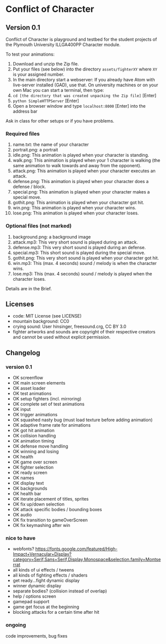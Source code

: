 # Conflict of Character

## Version 0.1

Conflict of Character is playground and testbed for the student projects of the Plymouth University ILLGA400PP Character module.

To test your animations:

1. Download and unzip the Zip file.
2. Put your files (see below) into the directory `assets/fighterXY` where `XY` is your assigned number.
3. In the main directory start a webserver: If you already have Atom with live-server installed (GAD), use that. On university machines or on your own Mac you can start a terminal, then type:
  1. `cd [the directory that was created unpacking the Zip file]` [Enter]
  2. `python SimpleHTTPServer` [Enter]
  3. Open a browser window and type `localhost:8000` [Enter] into the address bar

Ask in class for other setups or if you have problems.

### Required files

1. name.txt: the name of your character
1. portrait.png: a portrait
1. idle.png: This animation is played when your character is standing.
1. walk.png: This animation is played when your 1 character is walking (the same animation to walk towards and away from the opponent).
1. attack.png: This animation is played when your character executes an attack.
1. defense.png: This animation is played when your character does a defense / block.
1. special.png: This animation is played when your character makes a special move.
1. gothit.png: This animation is played when your character got hit.
1. win.png: This animation is played when your character wins.
1. lose.png: This animation is played when your character loses.

### Optional files (not marked)

1. background.png: a background image  
1. attack.mp3: This very short sound is played during an attack.
1. defense.mp3: This very short sound is played during an defense.
1. special.mp3: This short sound is played during the special move.
1. gothit.png: This very short sound is played when your character got hit.
1. win.mp3: This (max. 4 seconds) sound / melody is when the character wins.
1. lose.mp3: This (max. 4 seconds) sound / melody is played when the character loses.

Details are in the Brief.

## Licenses

* code: MIT License (see LICENSE)
* mountain background: CC0
* crying sound: User hinsinger, freesound.crg, CC BY 3.0
* fighter artworks and sounds are copyright of their respective creators and cannot be used without explicit permission.

## Changelog
### version 0.1

* OK screenflow
* OK main screen elements
* OK asset loader
* OK test animations
* OK setup fighters (incl. mirroring)
* OK complete set of test animations
* OK input
* OK trigger animations
* OK squashed nasty bug (must load texture before adding animation)
* OK adaptive frame rate for animations
* OK got hit animation
* OK collision handling
* OK animation timing
* OK defense move handling
* OK winning and losing
* OK health
* OK game over screen
* OK fighter selection
* OK ready screen
* OK names
* OK display text
* OK backgrounds
* OK health bar
* OK iterate placement of titles, sprites
* OK fix up/down selection
* OK attack specific bodies / bounding boxes
* OK audio
* OK fix transition to gameOverScreen
* OK fix keymashing after win

### nice to have

* webfonts? https://fonts.google.com/featured/High-Impact+Vernacular+Display?category=Serif,Sans+Serif,Display,Monospace&selection.family=Montserrat
* all kinds of ui effects / tweens
* all kinds of fighting effects / shaders
* get ready...fight dynamic display
* winner dynamic display
* separate bodies? (collision instead of overlap)
* help / options screen
* gamepad support
* game get focus at the beginning
* blocking attacks for a certain time after hit

### ongoing

code improvements, bug fixes
